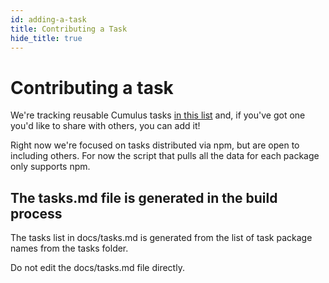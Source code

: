 ```yaml
---
id: adding-a-task
title: Contributing a Task
hide_title: true
---
```


# Contributing a task
We're tracking reusable Cumulus tasks [in this list]() and, if you've got one you'd like to share with others, you can add it!

Right now we're focused on tasks distributed via npm, but are open to including others. For now the script that pulls all the data for each package only supports npm.

## The tasks.md file is generated in the build process
The tasks list in docs/tasks.md is generated from the list of task package names from the tasks folder.

Do not edit the docs/tasks.md file directly.

